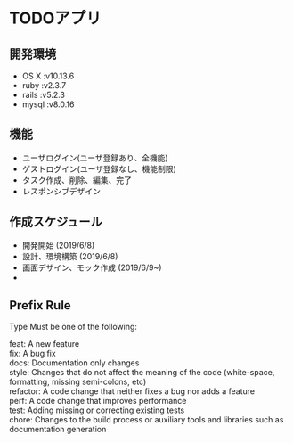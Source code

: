 # TODOアプリ
## 開発環境
- OS X  :v10.13.6
- ruby  :v2.3.7
- rails :v5.2.3
- mysql :v8.0.16

## 機能
- ユーザログイン(ユーザ登録あり、全機能)
- ゲストログイン(ユーザ登録なし、機能制限)
- タスク作成、削除、編集、完了
- レスポンシブデザイン

## 作成スケジュール
- 開発開始 (2019/6/8)
- 設計、環境構築 (2019/6/8)
- 画面デザイン、モック作成 (2019/6/9~)
- 

## Prefix Rule
Type
  Must be one of the following:  
  
  feat: A new feature  
  fix: A bug fix  
  docs: Documentation only changes  
  style: Changes that do not affect the meaning of the code (white-space, formatting, missing semi-colons, etc)  
  refactor: A code change that neither fixes a bug nor adds a feature  
  perf: A code change that improves performance  
  test: Adding missing or correcting existing tests  
  chore: Changes to the build process or auxiliary tools and libraries such as documentation generation  
